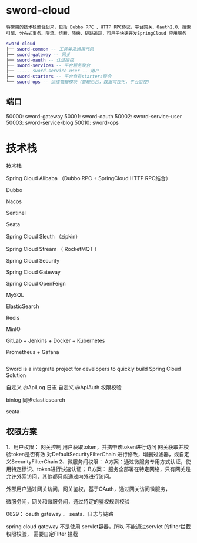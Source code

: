# sword-cloud
    将常用的技术栈整合起来，包括 Dubbo RPC 、HTTP RPC协议，平台网关、Oauth2.0、搜索引擎、分布式事务、限流、熔断、降级、链路追踪，可用于快速开发SpringCloud 应用服务

``` lua
sword-cloud
├── sword-common -- 工具类及通用代码
├── sword-gateway -- 网关
├── sword-oauth -- 认证授权
├── sword-services -- 平台服务聚合
├── ----- sword-service-user -- 用户
├── sword-starters -- 平台自有starters聚合
└── sword-ops -- 运维管理模块（管理后台，数据可视化，平台监控）
```
## 端口
50000: sword-gateway
50001: sword-oauth
50002: sword-service-user
50003: sword-service-blog
50010: sword-ops

# 技术栈
技术栈

Spring Cloud Alibaba （Dubbo RPC + SpringCloud HTTP RPC结合）

Dubbo 

Nacos

Sentinel

Seata

Spring Cloud Sleuth （zipkin）

Spring Cloud Stream （ RocketMQT ）

Spring Cloud Security

Spring Cloud Gateway

Spring Cloud OpenFeign

MySQL

ElasticSearch

Redis

MinIO

GitLab + Jenkins + Docker + Kubernetes

Prometheus + Gafana

## 
Sword is a integrate project  for developers to quickly build Spring Cloud Solution



自定义 @ApiLog 日志
自定义 @ApiAuth 权限校验

binlog 同步elasticsearch

seata

## 权限方案
1、用户权限： 网关控制
    用户获取token，并携带该token进行访问
    网关获取并校验token是否有效
    对DefaultSecurityFilterChain 进行修改，增删过滤器，或自定义SecurityFilterChain
2、微服务间权限： A方案：通过微服务专用方式认证，使用特定标识、token进行快速认证； B方案： 服务全部署在特定网络，只有网关是允许外网访问，其他都只能通过内外进行访问。

外部用户通过网关访问，网关鉴权，基于OAuth，通过网关访问微服务，

微服务间，网关和微服务间，通过特定的鉴权规则校验

0629： oauth gateway 、 seata、日志与链路


spring cloud gateway 不是使用 servlet容器，所以 不能通过servlet 的filter拦截权限校验， 需要自定FIlter 拦截 
